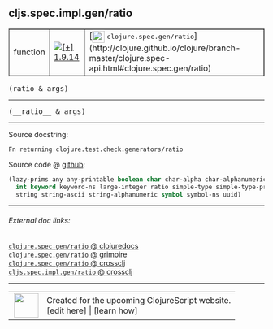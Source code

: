 ## cljs.spec.impl.gen/ratio



 <table border="1">
<tr>
<td>function</td>
<td><a href="https://github.com/cljsinfo/cljs-api-docs/tree/1.9.14"><img valign="middle" alt="[+] 1.9.14" title="Added in 1.9.14" src="https://img.shields.io/badge/+-1.9.14-lightgrey.svg"></a> </td>
<td>
[<img height="24px" valign="middle" src="http://i.imgur.com/1GjPKvB.png"> <samp>clojure.spec.gen/ratio</samp>](http://clojure.github.io/clojure/branch-master/clojure.spec-api.html#clojure.spec.gen/ratio)
</td>
</tr>
</table>

<samp>(ratio & args)</samp><br>

---

 <samp>
(__ratio__ & args)<br>
</samp>

---





Source docstring:

```
Fn returning clojure.test.check.generators/ratio
```


Source code @ [github]():

```clj
(lazy-prims any any-printable boolean char char-alpha char-alphanumeric char-ascii double
  int keyword keyword-ns large-integer ratio simple-type simple-type-printable
  string string-ascii string-alphanumeric symbol symbol-ns uuid)
```

<!--
Repo - tag - source tree - lines:

 <pre>

</pre>

-->

---



###### External doc links:

[`clojure.spec.gen/ratio` @ clojuredocs](http://clojuredocs.org/clojure.spec.gen/ratio)<br>
[`clojure.spec.gen/ratio` @ grimoire](http://conj.io/store/v1/org.clojure/clojure/1.7.0-beta3/clj/clojure.spec.gen/ratio/)<br>
[`clojure.spec.gen/ratio` @ crossclj](http://crossclj.info/fun/clojure.spec.gen/ratio.html)<br>
[`cljs.spec.impl.gen/ratio` @ crossclj](http://crossclj.info/fun/cljs.spec.impl.gen.cljs/ratio.html)<br>

---

 <table>
<tr><td>
<img valign="middle" align="right" width="48px" src="http://i.imgur.com/Hi20huC.png">
</td><td>
Created for the upcoming ClojureScript website.<br>
[edit here] | [learn how]
</td></tr></table>

[edit here]:https://github.com/cljsinfo/cljs-api-docs/blob/master/cljsdoc/cljs.spec.impl.gen/ratio.cljsdoc
[learn how]:https://github.com/cljsinfo/cljs-api-docs/wiki/cljsdoc-files

<!--

This information was too distracting to show to readers, but I'll leave it
commented here since it is helpful to:

- pretty-print the data used to generate this document
- and show how to retrieve that data



The API data for this symbol:

```clj
{:ns "cljs.spec.impl.gen",
 :name "ratio",
 :signature ["[& args]"],
 :name-encode "ratio",
 :history [["+" "1.9.14"]],
 :type "function",
 :clj-equiv {:full-name "clojure.spec.gen/ratio",
             :url "http://clojure.github.io/clojure/branch-master/clojure.spec-api.html#clojure.spec.gen/ratio"},
 :full-name-encode "cljs.spec.impl.gen/ratio",
 :source {:code "(lazy-prims any any-printable boolean char char-alpha char-alphanumeric char-ascii double\n  int keyword keyword-ns large-integer ratio simple-type simple-type-printable\n  string string-ascii string-alphanumeric symbol symbol-ns uuid)",
          :title "Source code",
          :repo "clojurescript",
          :tag "r1.9.14",
          :filename "src/main/cljs/cljs/spec/impl/gen.cljs",
          :lines [72 74],
          :url "https://github.com/clojure/clojurescript/blob/r1.9.14/src/main/cljs/cljs/spec/impl/gen.cljs#L72-L74"},
 :usage ["(ratio & args)"],
 :full-name "cljs.spec.impl.gen/ratio",
 :docstring "Fn returning clojure.test.check.generators/ratio",
 :cljsdoc-url "https://github.com/cljsinfo/cljs-api-docs/blob/master/cljsdoc/cljs.spec.impl.gen/ratio.cljsdoc"}

```

Retrieve the API data for this symbol:

```clj
;; from Clojure REPL
(require '[clojure.edn :as edn])
(-> (slurp "https://raw.githubusercontent.com/cljsinfo/cljs-api-docs/catalog/cljs-api.edn")
    (edn/read-string)
    (get-in [:symbols "cljs.spec.impl.gen/ratio"]))
```

-->
